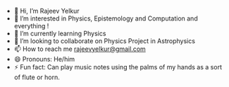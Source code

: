- 👋 Hi, I’m Rajeev Yelkur
- 👀 I’m interested in Physics, Epistemology and Computation and everything !
- 🌱 I’m currently learning Physics
- 💞️ I’m looking to collaborate on Physics Project in Astrophysics
- 📫 How to reach me rajeevyelkur@gmail.com
- 😄 Pronouns: He/him
- ⚡ Fun fact: Can play music notes using the palms of my hands as a sort of flute or horn. 

<!---
ryelkur/ryelkur is a ✨ special ✨ repository because its `README.md` (this file) appears on your GitHub profile.
You can click the Preview link to take a look at your changes.
--->

